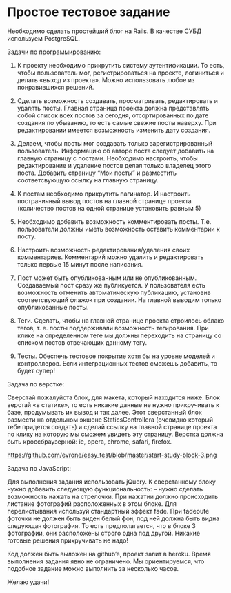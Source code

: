 # Простое тестовое задание

Необходимо сделать простейший блог на Rails. В качестве СУБД используем PostgreSQL.

Задачи по программированию:

1. К проекту необходимо прикрутить систему аутентификации. То есть, чтобы пользователь мог, регистрироваться на проекте, логиниться и делать «выход из проекта». Можно использовать любое из понравившихся решений.

2. Сделать возможность создавать, просматривать, редактировать и удалять посты. Главная страница проекта должна представлять собой список всех постов за сегодня, отсортированных по дате создания по убыванию, то есть самые свежие посты наверху. При редактировании имеется возможность изменить дату создания.

3. Делаем, чтобы посты мог создавать только зарегистрированный пользователь. Информацию об авторе поста следует добавить на главную страницу с постами. Необходимо настроить, чтобы редактирование и удаление постов делал только владелец этого поста. Добавить страницу “Мои посты” и разместить соответсвующую ссылку на главную страницу.

4. К постам необходимо прикрутить пагинатор. И настроить постраничный вывод постов на главной странице проекта (количест­во постов на одной странице установить равным 5) 

5. Необходимо добавить возможность комментировать посты. Т.е. пользователи должны иметь возможность оставить комментарии к посту.

6. Настроить возможность редактирования/удаления своих комментариев. Комментарий можно удалить и редактировать только первые 15 минут после написания.

7. Пост может быть опубликованным или не опубликованным. Создаваемый пост сразу же публикуется. У пользователя есть возможность отменить автоматическую публикацию, установив соответсвующий флажок при создании. На главной выводим только опубликованные посты.

8. Теги. Сделать, чтобы на главной странице проекта строилось облако тегов, т. е. посты поддерживали возможность тегирования. При клике на определенном теге мы должны переходить на страницу со списком постов отвечающих данному тегу.

9. Тесты. Обеспечь тестовое покрытие хотя бы на уровне моделей и контроллеров. Если интеграционных тестов сможешь добавить, то будет супер!

Задача по верстке:

Сверстай пожалуйста блок, для макета, который находится ниже. Блок верстай «в статике», то есть никакие данные не нужно прикручивать к базе, продумывать их вывод и так далее. Этот сверстанный блок размести на отдельном экшене StaticsController­а (очевидно который тебе придется создать) и сделай ссылку на главной странице проекта по клику на которую мы сможем увидеть эту страницу. Верстка должна быть кросс­браузерной: ie, opera, chrome, safari, firefox.

https://github.com/evrone/easy_test/blob/master/start-study-block-3.png

Задача по JavaScript:

Для выполнения задания использовать jQuery. К сверстанному блоку нужно добавить следующую функциональность:
– нужно сделать возможность нажать на стрелочки. При нажатии должно происходить листание фотографий расположенных в этом блоке. Для перелистывания используй стандартный эффект fade. При fade­out­е фоточки не должен быть виден белый фон, под ней должна быть видна следующая фотография. То есть предполагается, что в блоке 3 фотографии,  они расположены строго одна под другой. Никакие готовые решения прикручивать не надо!


Код должен быть выложен на github’e, проект залит в heroku.
Время выполнения задания явно не ограничено. Мы ориентируемся, что подобное задание можно выполнить за несколько часов.

Желаю удачи!
